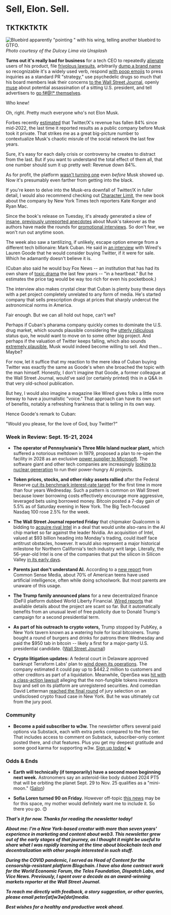 # Sell, Elon. Sell.
## TKTKKTKTK

![Bluebird apparently "pointing " with his wing, telling another bluebird to GTFO.](https://images.unsplash.com/photo-1650423621016-4e3b97a8d37f?q=80&w=3270&auto=format&fit=crop&ixlib=rb-4.0.3&ixid=M3wxMjA3fDB8MHxwaG90by1wYWdlfHx8fGVufDB8fHx8fA%3D%3D)
*Photo courtesy of the Dulcey Lima via Unsplash*

**Turns out it's really bad for business** for a tech CEO to repeatedly [alienate](https://www.nbcnews.com/tech/elon-musk-black-twitter-influencers-hate-speech-rcna59474) users of his product, file [frivolous lawsuits](https://www.nbcnews.com/tech/tech-news/elon-musk-x-twitter-ccdh-lawsuit-rcna144960), arbitrarily [dump a brand name](https://www.forbes.com/sites/marcuscollins/2023/07/30/the-real-lesson-to-be-learned-from-twitters-rebrand/) so recognizable it's a widely used verb, respond [with poop emojis](https://mashable.com/article/twitter-press-poop-emoji) to press inquiries as a standard PR "strategy," use psychedelic drugs so much that his board members leak their concerns [to the Wall Street Journal](https://www.wsj.com/business/elon-musk-illegal-drugs-e826a9e1?st=qxMiDo&reflink=desktopwebshare_permalink), openly [muse](https://www.msn.com/en-us/news/other/secret-service-is-investigating-elon-musk-s-biden-kamala-assassination-tweet/ar-AA1qR5Q4) about potential assassination of a sitting U.S. president, and tell advertisers to [go f#@!* themselves](https://www.theverge.com/2023/11/29/23981928/elon-musk-ad-boycott-go-fuck-yourself-destroy-x).

Who knew!

Oh, right. Pretty much everyone who's not Elon Musk.

Forbes recently [estimated](https://news.google.com/read/CBMitAFBVV95cUxPZ2laOFZvU3Z5VmptTktmdWNEQWZOQkh1dk93a19BcHcwZURia2lQdVU2UHp0blVaSWFTYXBaTm90U3EtZXIyRG51UnFKN2tFY3l3U2xkazh0NnQtTTZ1LTN1c0F3UVlyTHdXUUJFWlZYd3RKZTg1cHJXT2F0ckoxWDZvOXhfMjdmWmJ1RDAxMDNzTFZjTTBkYXVlLUt4ZGhPbHRmdmhfYVRGSV9KbFFoSTUyYjU?hl=en-US&gl=US&ceid=US%3Aen) that Twitter/X's revenue has fallen 84% since mid-2022, the last time it reported results as a public company before Musk took it private. That strikes me as a great big-picture number to contextualize Musk's chaotic misrule of the social network the last few years.

Sure, it's easy for each daily crisis or controversy he creates to distract from the last. But if you want to understand the total effect of them all, that one number should sum it up pretty well: Revenue down 84%.

As for profit, the platform [wasn't turning one](https://www.npr.org/2022/07/22/1112821653/twitter-earnings-2-quarter) even *before* Musk showed up. Now it's presumably even farther from getting into the black.

If you're keen to delve into the Musk-era downfall of Twitter/X in fuller detail, I would also recommend checking out [Character Limit](https://www.amazon.com/Character-Limit-Elon-Destroyed-Twitter/dp/B0CXB7DKWP/ref=sr_1_1?sr=8-1), the new book about the company by New York Times tech reporters Kate Konger and Ryan Mac.

Since the book's release on Tuesday, it's already generated a slew of [insane, previously unreported anecdotes](https://www.msn.com/en-us/money/news/new-book-reveals-elon-musks-twitter-buy-fumble-and-mix-up-over-grimes-baby-name/ar-AA1qAkMF) about Musk's takeover as the authors have made the rounds for [promotional interviews](https://www.cnbc.com/video/2024/09/17/elon-musks-x-is-a-financial-disaster-co-authors-of-new-book-character-limit-say.html?os=os). So don't fear, we won't run out anytime soon.

The week also saw a tantilizing, if unlikely, escape option emerge from a different tech billionaire: Mark Cuban. He said in [an interview](https://news.google.com/read/CBMi0wFBVV95cUxObHBCZnp3aS00LWRHTEpTUGFNOVA3RUZ4SFpVekYzeEtPanJlT3ctdUdpVnBtajVDTV82dEJ5Vkx5dVREdXdTWmxoM1ZhT3FaWFVuUzFKcTNTM0NUWENZLWtsUFlEdnZyVUpRc0d4X2pwZ3g2R2JfMlVrVGM3MGR4OVU2OXppUXVCSExpb3pfSWl3QmdUc2FfSG5Va2FLeGoxMHBtREhCRURfTm9jTG54M3JHX3ZqU1dqanNLTDJxMm9CUUg5LXliVUp6eWREbWRITWV3?hl=en-US&gl=US&ceid=US%3Aen) with Wired's Lauren Goode that he would consider buying Twitter, if it were for sale. Which he adamantly doesn't believe it is.

(Cuban also said he would buy Fox News --  an institution that has had its own share of [toxic drama](https://www.reuters.com/legal/dominions-defamation-case-against-fox-poised-trial-after-delay-2023-04-18/) the last few years -- "in a heartbeat." But he estimates the price tag would be way too rich for even his pocketbook.)

The interview also makes crystal clear that Cuban is plenty busy these days with a pet project completely unrelated to any form of media. He's started company that sells prescription drugs at prices that sharply undercut the astronomical norms in America.

Fair enough. But we can all hold out hope, can't we?

Perhaps if Cuban's pharama company quickly comes to dominate the U.S. drug market, which sounds plausible considering the [utterly ridiculous](https://www.youtube.com/watch?v=25Tg41ZdjUk) status quo, he would want to move on to some other big project. And perhaps if the valuation of Twitter keeps falling, which also sounds [extremely plausible](https://arstechnica.com/tech-policy/2024/01/since-elon-musks-twitter-purchase-firm-reportedly-lost-72-of-its-value/), Musk would indeed become willing to sell. And then... Maybe?

For now, let it suffice that my reaction to the mere idea of Cuban buying Twitter was exactly the same as Goode's when she broached the topic with the man himself. Honestly, I don't imagine that Goode, a former colleague at the Wall Street Journal, would've said (or certainly printed) this in a Q&A in that very old-school publication.

But hey, I would also imagine a magazine like Wired gives folks a little more leeway to have a journalistic "voice." That approach can have its own sort of benefits, notably a refreshing frankness that is telling in its own way.

Hence Goode's remark to Cuban:

"Would you please, for the love of God, buy Twitter?"










<!--

Notes...

- "Would you please, for the love of God, buy Twitter?"

- Lauren's Wired interview: https://www.wired.com/story/big-interview-after-shark-tank-mark-cuban-just-wants-to-break-shit-especially-the-prescription-drug-industry/

- Fortune article on recent revenue drop: https://fortune.com/2024/08/15/elon-musk-tesla-stock-sale-twitter-x-advertiser-boycott-finances-bradford-ferguson/

- Hq leaving sf: https://www.latimes.com/business/story/2024-09-13/elon-musks-x-departs-san-francisco-twitter-tax-break

- CBS: Ad exodus likely to continue: Link tk

- https://www.reuters.com/legal/us-federal-court-enforces-secs-subpoena-depose-elon-musk-2024-05-14/

-New book out: https://www.rollingstone.com/culture/culture-features/how-elon-musk-destroyed-twitter-wtf-character-limit-book-1235099284/

- Diddy among the people who helped finance Musk's Twitter buyout: https://finance.yahoo.com/news/sean-diddy-combs-revealed-investor-010000475.html

- Haidt: 50% of his poll respondents said they wish Twitter "had never been invented," the highest such disapproval for any social network measured. https://www.nytimes.com/2024/09/17/opinion/social-media-smartphones-harm-regret.html

- Twitter's woes have Tesla investors worried that Musk will liquidate more stock in the carmaker. https://fortune.com/2024/08/15/elon-musk-tesla-stock-sale-twitter-x-advertiser-boycott-finances-bradford-ferguson/

-->


### Week in Review: Sept. 15-21, 2024

- **The operator of Pennsylvania's Three Mile Island nuclear plant,** which suffered a notorious meltdown in 1979, proposed a plan to re-open the facility in 2028 as an exclusive [power supplier to Microsoft](https://www.cnn.com/2024/09/20/energy/three-mile-island-microsoft-ai/index.html). The software giant and other tech companies are increasingly [looking to nuclear generation](https://medium.com/@peteramckay/whos-the-power-hog-now-9b4dbb973a1e) to run their power-hungry AI projects.

- **Token prices, stocks, and other risky assets rallied** after the Federal Reserve [cut its benchmark interest-rate target](https://www.msn.com/en-us/money/markets/heres-how-the-feds-rate-cut-today-may-impact-your-finances/ar-AA1qHlD4) for the first time in more than four years Wednesday. Such a pattern is common on Wall Street because lower borrowing costs effectively encourage more aggressive, leveraged bets using borrowed money. Bitcoin posted a 7-day gain of 5.5% as of Saturday evening in New York. The Big Tech-focused Nasdaq 100 rose 2.5% for the week.

- **The Wall Street Journal reported Friday** that chipmaker Qualcomm is bidding to [acquire rival Intel](https://www.wsj.com/business/deals/qualcomm-approached-intel-about-a-takeover-in-recent-days-fa114f9d?st=Cwx6DX&reflink=desktopwebshare_permalink) in a deal that would unite also-rans in the AI chip market so far against the leader Nvidia. An acquisition of Intel, valued at $93 billion heading into Monday's trading, could itself face antitrust obstacles, however. It would also represent a major historical milestone for Northern California's tech industry writ large. Literally, the 56-year-old Intel is one of the companies that put the silicon in Silicon Valley [in its early days](https://en.wikipedia.org/wiki/Timeline_of_Intel).

- **Parents just don't understand AI.** According to a [new report](https://www.commonsensemedia.org/sites/default/files/research/report/2024-the-dawn-of-the-ai-era_final-release-for-web.pdf) from Common Sense Media, about 70% of American teens have used artificial intelligence, often while doing schoolwork. But most parents are unaware of this usage.

- **The Trump family announced plans** for a new decentralized finance (DeFi) platform dubbed World Liberty Financial. [Wired reports](https://www.wired.com/story/trump-world-liberty-financial-crypto-defi/) that available details about the project are scant so far. But it automatically benefits from an unusual level of free publicity due to Donald Trump's campaign for a second presidential term.

- **As part of his outreach to crypto voters,** Trump stopped by PubKey, a New York tavern known as a watering hole for local bitcoiners. Trump bought a round of burgers and drinks for patrons there Wednesday and paid the $950 tab in bitcoin -- likely a first for a major-party U.S. presidential candidate. ([Wall Street Journal](https://www.wsj.com/politics/elections/that-time-donald-trump-walked-into-a-bar-and-bought-a-round-using-bitcoin-92cf6dd0?reflink=desktopwebshare_permalink))

- **Crypto litigation updates:** A federal court in Delaware approved bankrupt Terraform Labs' plan to [wind down its operations](https://www.reuters.com/technology/terraform-labs-approved-bankruptcy-wind-down-after-us-sec-settlement-2024-09-19/). The company estimated it could pay up to $442.2 million to customers and other creditors as part of a liquidation. Meanwhile, OpenSea was [hit with a class-action lawsuit](https://decrypt.co/250564/opensea-nft-marketplace-class-action-suit-securities) alleging that the non-fungible tokens investors buy and sell on its platform are unregistered securities. And comedian David Letterman [reached the final round](https://abcnews.go.com/US/wireStory/jury-duty-david-letterman-auditioned-role-113743856) of jury selection on an undisclosed crypto fraud case in New York. But he was ultimately cut from the jury pool.

### Community

- **Become a paid subscriber to w3w.** The newsletter offers several paid options via Substack, each with extra perks compared to the free tier. That includes access to comment on Substack, subscriber-only content posted there, and chat features. Plus you get my deepest gratitude and some good karma for supporting w3w. [Sign up today!](https://w3wnews.substack/subscribe) ☯️

### Odds & Ends

- **Earth will technically (if temporarily) have a second moon beginning next week.** Astronomers say an asteroid-like body dubbed 2024 PT5 that will be orbiting the planet Sept. 29 to Nov. 25 qualifies as a "mini-moon." ([Salon](https://www.salon.com/2024/09/20/lunar-guest-earth-is-getting-a-second-moon-for-two-months/))

- **Sofia Loren turned 90 on Friday.** However off-topic [this news](https://www.yahoo.com/news/sophia-loren-turns-90-italian-124521422.html) may be for this space, my mother would definitely want me to include it. So there you go. 😊

_**That's it for now. Thanks for reading the newsletter today!**_

_**About me: I'm a New York-based creator with more than seven years' experience in marketing and content about web3. This newsletter grew out of the early stages of that journey, as I thought it might be useful to share what I was rapidly learning at the time about blockchain tech and decentralization with other people interested in such stuff.**_

 _**During the COVID pandemic, I served as Head of Content for the censorship-resistant platform Blogchain. I have also done contract work for the World Economic Forum, the Telos Foundation, Dispatch Labs, and Vice News. Previously, I spent over a decade as an award-winning markets reporter at the Wall Street Journal.**_

 _**To reach me directly with feedback, a story suggestion, or other queries, please email peter[at]w3w[dot]media.**_

 _**Best wishes for a healthy and productive week ahead.**_
